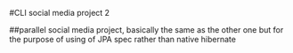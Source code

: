 #CLI social media project 2

##parallel social media project, basically the same as the other one but for the purpose of using of JPA spec rather than native hibernate